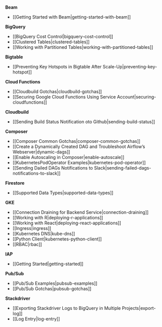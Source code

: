 **Beam**
- [[Getting Started with Beam|getting-started-with-beam]]

**BigQuery**
- [[BigQuery Cost Control|bigquery-cost-control]]
- [[Clustered Tables|clustered-tables]]
- [[Working with Partitioned Tables|working-with-partitioned-tables]]

**Bigtable**
- [[Preventing Key Hotspots in Bigtable After Scale-Up|preventing-key-hotspot]]

**Cloud Functions**
- [[Cloudbuild Gotchas|cloudbuild-gotchas]]
- [[Securing Google Cloud Functions Using Service Account|securing-cloudfunctions]]

**Cloudbuild**
- [[Sending Build Status Notification oto Github|sending-build-status]]

**Composer**
- [[Composer Common Gotchas|composer-common-gotchas]]
- [[Create a Dynamically Created DAG and Troubleshoot Airflow’s Webserver|dynamic-dags]]
- [[Enable Autoscaling in Composer|enable-autoscale]]
- [[KubernetesPodOperator Examples|kubernetes-pod-operator]]
- [[Sending Dailed DAGs Notifications to Slack|sending-failed-dags-notifications-to-slack]]

**Firestore**
- [[Supported Data Types|supported-data-types]]

**GKE**
- [[Connection Draining for Backend Service|connection-draining]]
- [[Working with R|deploying-r-applications]]
- [[Working with React|deploying-react-applications]]
- [[Ingress|ingress]]
- [[Kubernetes DNS|kube-dns]]
- [[Python Client|kubernetes-python-client]]
- [[RBAC|rbac]]

**IAP**
- [[Getting Started|getting-started]]

**Pub/Sub**
- [[Pub/Sub Examples|pubsub-examples]]
- [[Pub/Sub Gotchas|pubsub-gotchas]]

**Stackdriver**
- [[Exporting Stackdriver Logs to BigQuery in Multiple Projects|export-log]]
- [[Log Entry|log-entry]]
